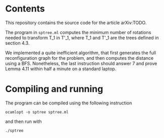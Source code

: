 # Contents

This repository contains the source code for the article arXiv:TODO.

The program in ``sptree.ml`` computes the minimum number of rotations
needed to transform T_1 in T'_1, where T_1 and T'_1 are the trees
defined in section 4.3.

We implemented a quite inefficient algorithm, that first generates the
full reconfiguration graph for the problem, and then computes the
distance using a BFS. Nonetheless, the last instruction should answer
7 and prove Lemma 4.11 within half a minute on a standard laptop.

# Compiling and running

The program can be compiled using the following instruction

``ocamlopt -o sptree sptree.ml``

and then run with

``./sptree``
